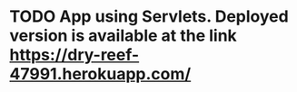 # TODO App using Servlets. Deployed version is available at the link https://dry-reef-47991.herokuapp.com/
